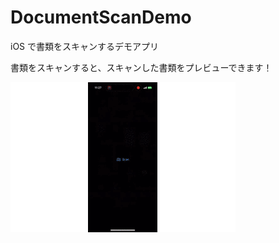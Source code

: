 # DocumentScanDemo

iOS で書類をスキャンするデモアプリ

書類をスキャンすると、スキャンした書類をプレビューできます！

![alt text](書類スキャンでも_all.gif)
